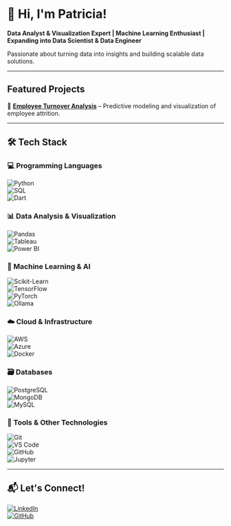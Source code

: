 # 👋 Hi, I'm Patricia!  

**Data Analyst & Visualization Expert | Machine Learning Enthusiast | Expanding into Data Scientist & Data Engineer**  

Passionate about turning data into insights and building scalable data solutions.  

---

## Featured Projects  

📌 **[Employee Turnover Analysis](https://github.com/patricia-blazquez/Employee-Turnover-ML)** – Predictive modeling and visualization of employee attrition.  

<!--
 *More projects on my GitHub!*  
-->

---

## 🛠️ Tech Stack  

### 💻 Programming Languages  
![Python](https://img.shields.io/badge/Python-Programming-blue?style=flat&logo=python)  
![SQL](https://img.shields.io/badge/SQL-Database-blue?style=flat&logo=postgresql)  
![Dart](https://img.shields.io/badge/Dart-Programming-blue?style=flat&logo=dart)  

### 📊 Data Analysis & Visualization  
![Pandas](https://img.shields.io/badge/Pandas-Data%20Analysis-blue?style=flat&logo=pandas)  
![Tableau](https://img.shields.io/badge/Tableau-Visualization-orange?style=flat&logo=tableau)  
![Power BI](https://img.shields.io/badge/Power%20BI-Visualization-yellow?style=flat&logo=powerbi)  

### 🤖 Machine Learning & AI  
![Scikit-Learn](https://img.shields.io/badge/Scikit%20Learn-Machine%20Learning-blue?style=flat&logo=scikitlearn)  
![TensorFlow](https://img.shields.io/badge/TensorFlow-Machine%20Learning-blue?style=flat&logo=tensorflow)  
![PyTorch](https://img.shields.io/badge/PyTorch-Machine%20Learning-red?style=flat&logo=pytorch)  
![Ollama](https://img.shields.io/badge/Ollama-LLM-orange?style=flat) 

### ☁️ Cloud & Infrastructure  
![AWS](https://img.shields.io/badge/AWS-Cloud-orange?style=flat&logo=amazonaws)  
![Azure](https://img.shields.io/badge/Azure-Cloud-blue?style=flat&logo=microsoftazure)  
![Docker](https://img.shields.io/badge/Docker-Containerization-blue?style=flat&logo=docker)  

### 🗃️ Databases  
![PostgreSQL](https://img.shields.io/badge/PostgreSQL-Database-blue?style=flat&logo=postgresql)  
![MongoDB](https://img.shields.io/badge/MongoDB-Database-green?style=flat&logo=mongodb)  
![MySQL](https://img.shields.io/badge/MySQL-Database-blue?style=flat&logo=mysql)  

### 🔧 Tools & Other Technologies  
![Git](https://img.shields.io/badge/Git-Tools-orange?style=flat&logo=git)  
![VS Code](https://img.shields.io/badge/VS%20Code-Editor-blue?style=flat&logo=visualstudiocode)  
![GitHub](https://img.shields.io/badge/GitHub-Tools-black?style=flat&logo=github)  
![Jupyter](https://img.shields.io/badge/Jupyter-Notebook-blue?style=flat&logo=jupyter) 


---

## 📬 Let's Connect!  

[![LinkedIn](https://img.shields.io/badge/LinkedIn-Connect-blue?style=flat&logo=linkedin)](https://linkedin.com/in/patriciablazquezgarcia)  
[![GitHub](https://img.shields.io/badge/GitHub-Profile-black?style=flat&logo=github)](https://github.com/patricia-blazquez)  
